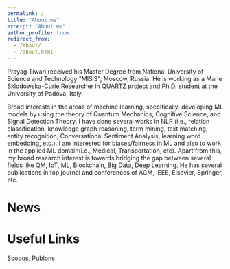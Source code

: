 ```yaml
---
permalink: /
title: "About me"
excerpt: "About me"
author_profile: true
redirect_from: 
  - /about/
  - /about.html
---
```


Prayag Tiwari received his Master Degree from National University of Science and Technology "MISiS", Moscow, Russia. He is working as a Marie Sklodowska-Curie Researcher in [QUARTZ](http://www.quartz-itn.eu/about) project and Ph.D. student at the University of Padova, Italy. 

Broad interests in the areas of machine learning, specifically, developing ML models by using the theory of  Quantum Mechanics, Cognitive Science, and Signal Detection Theory. I have done several works in NLP (i.e., relation classification, knowledge graph reasoning, term mining, text matching, entity recognition, Conversational Sentiment Analysis, learning word embedding, etc.). I am interested for biases/fairness in ML and also to work in the applied ML domain(i.e., Medical, Transportation, etc).  Apart from this, my broad research interest is towards bridging the gap between several fields like QM, IoT, ML, Blockchain, Big Data, Deep Learning. He has several publications in top journal and conferences of ACM, IEEE, Elsevier, Springer, etc.




News
======



Useful Links
======

[Scopus](https://www.scopus.com/authid/detail.uri?authorId=57193601962), [Publons](https://publons.com/researcher/2062944/prayag-tiwari/)
